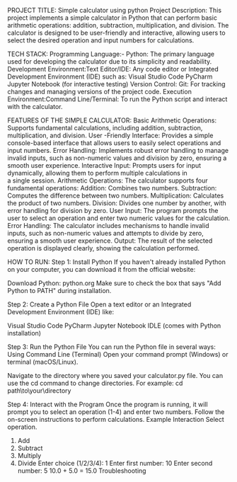 PROJECT TITLE: Simple calculator using python
Project Description: This project implements a simple calculator in Python that can perform basic arithmetic operations: addition, subtraction, multiplication, and division. The calculator is designed to be user-friendly and interactive, allowing users to select the desired operation and input numbers for calculations.

TECH  STACK:
Programming Language:-
Python: The primary language used for developing the calculator due to its simplicity and readability.
Development Environment:Text Editor/IDE: Any code editor or Integrated Development Environment (IDE) such as:
Visual Studio Code
PyCharm
Jupyter Notebook (for interactive testing)
Version Control:
Git: For tracking changes and managing versions of the project code.
Execution Environment:Command Line/Terminal: To run the Python script and interact with the calculator.

FEATURES OF THE SIMPLE CALCULATOR:
Basic Arithmetic Operations: Supports fundamental calculations, including addition, subtraction, multiplication, and division.
User -Friendly Interface: Provides a simple console-based interface that allows users to easily select operations and input numbers.
Error Handling: Implements robust error handling to manage invalid inputs, such as non-numeric values and division by zero, ensuring a smooth user experience.
Interactive Input: Prompts users for input dynamically, allowing them to perform multiple calculations in a single session.
Arithmetic Operations: The calculator supports four fundamental operations:
Addition: Combines two numbers.
Subtraction: Computes the difference between two numbers.
Multiplication: Calculates the product of two numbers.
Division: Divides one number by another, with error handling for division by zero.
User Input: The program prompts the user to select an operation and enter two numeric values for the calculation.
Error Handling: The calculator includes mechanisms to handle invalid inputs, such as non-numeric values and attempts to divide by zero, ensuring a smooth user experience.
Output: The result of the selected operation is displayed clearly, showing the calculation performed.

HOW TO RUN:
Step 1: Install Python
If you haven't already installed Python on your computer, you can download it from the official website:

Download Python: python.org
Make sure to check the box that says "Add Python to PATH" during installation.

Step 2: Create a Python File
Open a text editor or an Integrated Development Environment (IDE) like:

Visual Studio Code
PyCharm
Jupyter Notebook
IDLE (comes with Python installation)

Step 3: Run the Python File
You can run the Python file in several ways:
Using Command Line (Terminal)
Open your command prompt (Windows) or terminal (macOS/Linux).

Navigate to the directory where you saved your calculator.py file. You can use the cd command to change directories. For example:
cd path\to\your\directory

Step 4: Interact with the Program
Once the program is running, it will prompt you to select an operation (1-4) and enter two numbers. Follow the on-screen instructions to perform calculations.
Example Interaction
Select operation.
1. Add
2. Subtract
3. Multiply
4. Divide
Enter choice (1/2/3/4): 1
Enter first number: 10
Enter second number: 5
10.0 + 5.0 = 15.0
Troubleshooting


